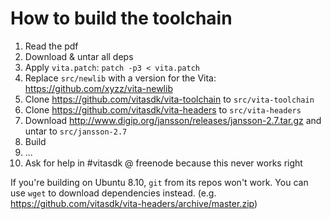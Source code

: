 # How to build the toolchain

1. Read the pdf
2. Download & untar all deps
3. Apply `vita.patch`: `patch -p3 < vita.patch`
4. Replace `src/newlib` with a version for the Vita: https://github.com/xyzz/vita-newlib
5. Clone https://github.com/vitasdk/vita-toolchain to `src/vita-toolchain`
6. Clone https://github.com/vitasdk/vita-headers to `src/vita-headers`
7. Download http://www.digip.org/jansson/releases/jansson-2.7.tar.gz and untar to `src/jansson-2.7`
8. Build
9. ...
10. Ask for help in #vitasdk @ freenode because this never works right

If you're building on Ubuntu 8.10, `git` from its repos won't work. You can use `wget` to download dependencies instead. (e.g. https://github.com/vitasdk/vita-headers/archive/master.zip)
